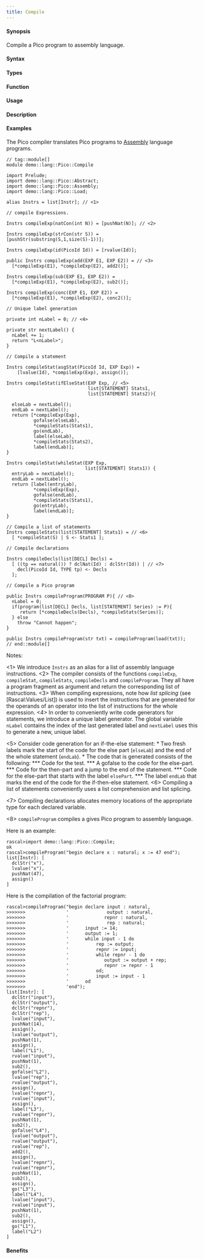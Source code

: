 ```yaml
---
title: Compile
---
```


#### Synopsis

Compile a Pico program to assembly language.

#### Syntax

#### Types

#### Function
       
#### Usage

#### Description

#### Examples

The Pico compiler translates Pico programs to [Assembly](/docs/Recipes/Languages/Pico/Assembly) language programs.


```rascal
// tag::module[]
module demo::lang::Pico::Compile

import Prelude;
import demo::lang::Pico::Abstract;
import demo::lang::Pico::Assembly;
import demo::lang::Pico::Load;

alias Instrs = list[Instr]; // <1>

// compile Expressions.

Instrs compileExp(natCon(int N)) = [pushNat(N)]; // <2>

Instrs compileExp(strCon(str S)) = [pushStr(substring(S,1,size(S)-1))];

Instrs compileExp(id(PicoId Id)) = [rvalue(Id)];

public Instrs compileExp(add(EXP E1, EXP E2)) = // <3>
  [*compileExp(E1), *compileExp(E2), add2()];

Instrs compileExp(sub(EXP E1, EXP E2)) =
  [*compileExp(E1), *compileExp(E2), sub2()];

Instrs compileExp(conc(EXP E1, EXP E2)) =
  [*compileExp(E1), *compileExp(E2), conc2()];
  
// Unique label generation

private int nLabel = 0; // <4>

private str nextLabel() {
  nLabel += 1;
  return "L<nLabel>";
}

// Compile a statement

Instrs compileStat(asgStat(PicoId Id, EXP Exp)) =
	[lvalue(Id), *compileExp(Exp), assign()];
	
Instrs compileStat(ifElseStat(EXP Exp, // <5>
                              list[STATEMENT] Stats1,
                              list[STATEMENT] Stats2)){
  
  elseLab = nextLabel();
  endLab = nextLabel();  
  return [*compileExp(Exp), 
          gofalse(elseLab), 
          *compileStats(Stats1),  
          go(endLab), 
          label(elseLab), 
          *compileStats(Stats2), 
          label(endLab)];
}

Instrs compileStat(whileStat(EXP Exp, 
                             list[STATEMENT] Stats1)) {
  entryLab = nextLabel();
  endLab = nextLabel();
  return [label(entryLab), 
          *compileExp(Exp), 
          gofalse(endLab), 
          *compileStats(Stats1), 
          go(entryLab), 
          label(endLab)];
}

// Compile a list of statements
Instrs compileStats(list[STATEMENT] Stats1) = // <6>
  [ *compileStat(S) | S <- Stats1 ];
  
// Compile declarations

Instrs compileDecls(list[DECL] Decls) =
  [ ((tp == natural()) ? dclNat(Id) : dclStr(Id)) | // <7>     
    decl(PicoId Id, TYPE tp) <- Decls
  ];

// Compile a Pico program

public Instrs compileProgram(PROGRAM P){ // <8>
  nLabel = 0;
  if(program(list[DECL] Decls, list[STATEMENT] Series) := P){
     return [*compileDecls(Decls), *compileStats(Series)];
  } else
    throw "Cannot happen";
}

public Instrs compileProgram(str txt) = compileProgram(load(txt));
// end::module[]

```

                
Notes:

<1> We introduce `Instrs` as an alias for a list of assembly language instructions.
<2> The compiler consists of the functions `compileExp`, `compileStat`, `compileStats`, `compileDecls` and `compileProgram`.
    They all have a program fragment as argument and return the corresponding list of instructions.
<3> When compiling expressions, note how _list splicing_ (see [Rascal:Values/List]) is used to insert the instructions that are generated for the operands of an operator into the list of instructions for the whole expression.
<4> In order to conveniently write code generators for statements, we introduce a unique label generator. The global variable `nLabel` contains
    the index of the last generated label and `nextLabel` uses this to generate a new, unique label.

<5> Consider code generation for an if-the-else statement:
    *  Two fresh labels mark the start of the code for the else part (`elseLab`) and the end of the whole statement (`endLab`).
    *  The code that is generated consists of the following:
        ***  Code for the test.
        ***  A gofalse to the code for the else-part.
        ***  Code for the then-part and a jump to the end of the statement.
        ***  Code for the else-part that starts with the label `elsePart`.
        ***  The label `endLab` that marks the end of the code for the if-then-else statement.
<6>  Compiling a list of statements conveniently uses a list comprehension and list splicing.

<7>  Compiling declarations allocates memory locations of the appropriate type for each declared variable.

<8>  `compileProgram` compiles a gives Pico program to assembly language.


Here is an example:

```rascal-shell
rascal>import demo::lang::Pico::Compile;
ok
rascal>compileProgram("begin declare x : natural; x := 47 end");
list[Instr]: [
  dclStr("x"),
  lvalue("x"),
  pushNat(47),
  assign()
]
```
Here is the compilation of the factorial program:

```rascal-shell
rascal>compileProgram("begin declare input : natural,  
>>>>>>>               '              output : natural,           
>>>>>>>               '             repnr : natural,
>>>>>>>               '              rep : natural;
>>>>>>>               '      input := 14;
>>>>>>>               '      output := 1;
>>>>>>>               '      while input - 1 do        
>>>>>>>               '          rep := output;
>>>>>>>               '          repnr := input;
>>>>>>>               '          while repnr - 1 do
>>>>>>>               '             output := output + rep;
>>>>>>>               '             repnr := repnr - 1
>>>>>>>               '          od;
>>>>>>>               '          input := input - 1
>>>>>>>               '      od
>>>>>>>               'end");
list[Instr]: [
  dclStr("input"),
  dclStr("output"),
  dclStr("repnr"),
  dclStr("rep"),
  lvalue("input"),
  pushNat(14),
  assign(),
  lvalue("output"),
  pushNat(1),
  assign(),
  label("L1"),
  rvalue("input"),
  pushNat(1),
  sub2(),
  gofalse("L2"),
  lvalue("rep"),
  rvalue("output"),
  assign(),
  lvalue("repnr"),
  rvalue("input"),
  assign(),
  label("L3"),
  rvalue("repnr"),
  pushNat(1),
  sub2(),
  gofalse("L4"),
  lvalue("output"),
  rvalue("output"),
  rvalue("rep"),
  add2(),
  assign(),
  lvalue("repnr"),
  rvalue("repnr"),
  pushNat(1),
  sub2(),
  assign(),
  go("L3"),
  label("L4"),
  lvalue("input"),
  rvalue("input"),
  pushNat(1),
  sub2(),
  assign(),
  go("L1"),
  label("L2")
]
```

#### Benefits


